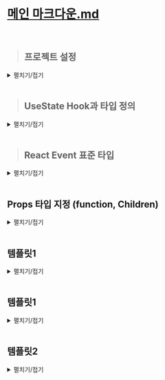 # [메인 마크다운.md](../README.md)
<br>

> ## 프로젝트 설정
<details>
<summary>펼치기/접기</summary>
<br>

  >### React 프로젝트 설치
  <details>
  <summary>펼치기/접기</summary>
  <br>

  #### 1. 디렉토리 생성

  #### 2. react 앱 설치
  ```bash
  npx create-react-app@latest .
  ```
  위 명령에서 `.`의 의미는 새로운 폴더를 생성하지 않고 현재 터미널상에 잡힌 최종 디렉토리 하위에 리액트 앱을 바로 설치하라는 의미이다.  
  최종 디렉토리의 이름으로 프로젝트명이 설정된다.  
  
  #### 3. 불필요한 파일 제거
  1. App.test.js
  2. logo.svg
  3. reportwebvitals.js
    - index.js에서 코드 함께 제거
  4. setupTests.js
  
  #### 4. 파일 수정
  - **index.js**: reportwebvitals.js import, 관련 스크립트 코드 제거 
    ```js
    import './App.css';

    function App() {
      return (
        <div className="App"></div>
      );
    }

    export default App;
    ```
  - **App.js**: logo.svg import, App Function return App className div 하위 jsx제거
    ```js
    import React from 'react';
    import ReactDOM from 'react-dom/client';
    import './index.css';
    import App from './App';

    const root = ReactDOM.createRoot(document.getElementById('root'));
    root.render(
      <React.StrictMode>
        <App />
      </React.StrictMode>
    );
    ```
  </details>

  > ### React 프로젝트 타입스크립트 적용
  <details>
  <summary>펼치기/접기</summary>
  <br>

  #### 1. 내장 타입 디팬던시 패키지 설치
  node.js의 내장 기능들과 리액트 앱을 위한 타입 정보들을 제공하는 패키지들을 설치해 준다.
  ```bash
  npm i @types/node @types/react @types/react-dom @types/jest
  ```
  설치가 완료되면 [package.json](package.json) 파일의 dependencies에 설치한 패키지들이 추가된다.
  ```json
  {
    /* 생략 */
    "dependencies": {
      /* 생략 */
      "@types/jest": "^29.5.14",
      "@types/node": "^22.14.1",
      "@types/react": "^19.1.2",
      "@types/react-dom": "^19.1.2",
      /* 생략 */
    },
    /* 생략 */
  }
  ```
  #### 2. 타입스크립트 컴파일러 설정
  앱이 어디서든지 잘 동작할 수 있도록 target은 ES5로, module은 CommonJS로 설정한다.
  ```json
  {
    "compilerOptions": {
      "target": "ES5",
      "module": "CommonJS",
      "strict": true,
      "allowJs": true
    },
    "include": ["src"]
  }
  ```
  #### 3. React jsx 컴포넌트 js 확장자 파일들을 확장자를 jsx로 변경
  위와 같이 tsconfig.json파일을 추가하여 설정할 경우 오류가 발생한다.  
  ```
  Cannot write file 'c:/Programming/workspace_vs/onebite-typescript/section12/src/App.js' because it would overwrite input file.ts
  Cannot write file 'c:/Programming/workspace_vs/onebite-typescript/section12/src/index.js' because it would overwrite input file.ts
  JSON schema for the TypeScript compiler's configuration file
  ```
  App.js와 index.js 파일이 jsx 문법을 사용하고 있는데, 타입스크립트는 기본적으로 js 확장자의 파일로 부터 jsx 문법을 해석할 수 없기 때문에 해당 오류가 발생한다.  
  따라서 리액트 프로젝트에 타입스크립트를 적용할 경우 jsx 문법을 사용하는 파일들의 확장자를 js가 아닌 jsx로 변경해줘야 한다.

  #### 4. jsx 확장자를 tsx로 변경
  jsx 확장자로 되어있는 파일을 타입스크립트 파일로 바꿔서 타입 검사를 수행하도록 만들어 줘야 하는데 모든 파일들을 한꺼번에 다 타입스크립트 파일로 바꿔도 되긴 하지만 그렇게 하면 동시에 너무나도 많은 오류를 해결해야 한다.  
  따라서 만약 자바스크립트로 만들어진 프로젝트를 타입스크립트로 변경해야 한다면 개별 파일로 하나씩 변경하는게 유리하다.

  tsx 확장자로 변경하자 마자 파일 내부에 오류가 발생한다.  
  - index.js
    - import React from "react"
      ```
      Module '"c:/Programming/workspace_vs/onebite-typescript/section12/node_modules/@types/react/index"' can only be default-imported using the 'esModuleInterop' flagts(1259)
      ```
    - import ReactDOM from 'react-dom/client';
      ```
      Module '"c:/Programming/workspace_vs/onebite-typescript/section12/node_modules/@types/react-dom/client"' has no default export.ts(1192)
      ```
    위 오류 내용들을 해석해보면 "react-dom/client에는 기본 내보내기가 없다" 라고 출력한다.  
    기본 내보내기란 ES module 시스템에서 default를 이용해서 내보낸 값을 의미하는 것이다.  
    오류의 원인을 직접 확인해보기 위해 from절의 "react-dom/client"에 마우스 커서를 올리고 Ctrl + 클릭을 통해 해당 파일을 직접 열어 확인해 보면 `export` 키워드만 있고 `export deafult`로 내보낸 기본 내보내기 값은 없다.  
    그래서 index.tsx에 기본 내보내기 된 값을 불러오려고 하면 오류가 발생한다.  
    이럴 때에는 default로 내보낸 값이 없을 때에도 그냥 모듈을 불러올 수 있도록 타입스크립트 컴파일러 설정 파일에서 `"esModuleInterop": true` 옵션을 컴파일러 옵션에 추가해야 된다.  
    - tsconfig.json
      ```json
      {
        "compilerOptions": {
          "esModuleInterop": true
        },
      }
      ```
    위 옵션을 저장한 뒤 `Ctrl + Shift + P > restart 검색 > Restart TS Server 명령 실행`  작업을 진행한다.

    esModuleInterop 옵션은 default로 내보낸 값이 없는 모듈에서도 값을 불러올 수 있도록 허용해주는 옵션이다.  
    react-dom 이나 react 같은 외부 라이브러리, 외부 패키지를 설치하고 불러올 때 default로 내보낸 값이 없는 패키지가 있을수도 있기 땜누에 보통은 esModuleInterop이라는 옵션을 키고 개발한다.  
  - React.StrictMode
    ```
    Cannot use JSX unless the '--jsx' flag is provided.ts(17004)
    ```
    해석해보면 jsx 플래그를 제공하지 않으면 jsx를 사용할 수 없다 라는 의미이다.  
    타입스크립트 컴파일러는 기본적으로 JSX 문법을 해석할 수 없기 때문에 옵션을 추가하여 해석할 수 있도록 타입스크립트 컴파일러 설정 파일에서 `"jsx": "react-jsx"` 옵션을 컴파일러 옵션에 추가해야 된다.  
    - tsconfig.json
      ```json
      {
        "compilerOptions": {
          "jsx": "react-jsx"
        },
      }
      ```
    위 옵션을 저장한 뒤 `Ctrl + Shift + P > restart 검색 > Restart TS Server 명령 실행`  작업을 진행한다.

  - document.getElementById('root')
    ```
    Argument of type 'HTMLElement | null' is not assignable to parameter of type 'Container'.  Type 'null' is not assignable to type 'Container'.ts(2345)
    ```
    null 타입은 'Container' 타입에 할당할 수 없다 라는 의미로 바로 아래코드에서 Document.getElementById 함수 반환값 타입이 HTMLElement | null 타입 으로 추론하고 있다.  
    Document.getElementById 메소드가 null타입의 값을 반환할 수도 있는데 해당 메소드의 결과값을 매개변수로 전달하는 `createRoot()` 메소드는 null타입의 값을 인수로 받지 않기 때문에 오류가 발생하는 것이다.  
    이 경우 getElementById 메소드의 마지막에 `!` 즉, non-null 단언을 작성하면 된다.
    ```js
    const root = ReactDOM.createRoot(document.getElementById('root')!);
    ```
  자바스크립트 프로젝트를 타입스크립트로 마이그레이션 하는 과정은 위 과정처럼 하나의 파일을 타입스크립트 파일로 바꾸고 해당 파일 내에 존재하는 타입 오류들을 순서대로 천천히 해결하는 방식으로 진행한다.  

  #### React js → ts 마이그레이션 진행 순서 정리

  1. 타입 선언 패키지 설치(4개)
  2. tsconfig.js 생성
  3. 모든 js파일 확장자 jsx로 변경
  4. 개별 파일 tsx형식으로 변경
  5. 발생하는 타입 오류 해결

  </details>
  <br>

</details>
<br>

> ## UseState Hook과 타입 정의
<details>
<summary>펼치기/접기</summary>
<br>

React의 useState라는 함수는 초기값으로 전달한 인수의 타입에 따라서 state변수와 state 변화함수의 타입을 자동으로 추론해준다.  
이런 특징을 갖는 함수들을 generic 함수라고 부른다.  
- [src/syntax/UseState.tsx](src/syntax/UseState.tsx)
  ```ts
  import { useState } from 'react';
  function UseState() {
    const [text, setText] = useState(""); // const text: string / React.Dispatch<React.SetStateAction<string>>
  }
  ```

실제로 구조분해 할당을 통해 useState로 부터 추출한 setter 함수에 마우스 커서를 올려보면 반환 타입으로 `React.Dispatch<React.SetStateAction<string>>`가 출력된다.  
출력되는 반환타입 값에서 집중해야할 포인트는 제네릭 타입변수 string이다.  
즉 아래 set함수를 호출하면 인수로 전달할 수 있는 값은 문자열이 된다.  
실제로 useState메소드에 커서를 올린 뒤 Ctrl을 누르고 클릭해보면 useState의 타입이 정의되있는 파일로 이동된다.  
- [index.d.ts](node_modules/@types/react/index.d.ts)
  ```ts
  function useState<S>(initialState: S | (() => S)): [S, Dispatch<SetStateAction<S>>];
  ```
  하나의 타입 변수 S를 갖는 제네릭 함수라는 것을 알 수 있고 초기값으로 전달하는 인수를 S타입을 갖는 `initialState`라는 이름의 변수로 받고 있다.  


state 선언 아래에 `setText(1);`과 같이 string 타입이 아닌 다른 값을 인수로 전달할 경우 오류가 발생하게 된다.
- [src/syntax/UseState.tsx](src/syntax/UseState.tsx)
  ```ts
  import { useState } from 'react';
  function UseState() {
    const [text, setText] = useState("");
    setText(1); // [Error] Argument of type 'number' is not assignable to parameter of type 'SetStateAction<string>'.ts(2345)
  }
  ```

만약 useState를 쓸 때 초기값에 넣을 게 마땅히 없어서 `useState();와 같이` 비워두는 경우에는 undefined로 추론되는 것을 확인할 수 있다.  
- [src/syntax/UseState.tsx](src/syntax/UseState.tsx)
  ```ts
  import { useState } from 'react';
  function UseState() {
    const [empty, setEmpty] = useState(); // (alias) useState<undefined>(): [undefined, React.Dispatch<React.SetStateAction<undefined>>] (+1 overload)
  }
  ```

다시 useState 타입이 정의되있는 파일로 이동하여 확인해보면 타입변수 S의 기본값이 undefined 타입으로 설정되어 있다.  
- [index.d.ts](node_modules/@types/react/index.d.ts)
  ```ts
  function useState<S = undefined>(): [S | undefined, Dispatch<SetStateAction<S | undefined>>];
  ```
타입 변수 = undefined와 같이 타입을 쓰면 타입 변수의 기본 값 타입이 undefined가 되는것이다.  
그렇기 때문에 앞서 작성한것과 같이 초기 값을 인수로 전달하지 않으면 기본적으로 `const empty: undefined` 즉, empty state 타입이 undefined 타입으로 추론된다.  
결국 setEmpty() 함수에도 인수로 전달할 수 있는 타입은 undefined 타입이 되는것이다.  
타입스크립트에서는 위와같이 사용하면 안된다.  
만약 초기값으로 설정할 마땅한 값이 없는 경우 제네릭 타입 변수를 직접 설정해줘야 한다.  
- [src/syntax/UseState.tsx](src/syntax/UseState.tsx)
  ```ts
  import { useState } from 'react';
  function UseState() {
    const [string, setString] = useState<string>();
  }
  ```
state 변수 string에 마우스 커서를 올려보면 `const string: string | undefined` 과 같이 string과 undefined의 유니온 타입으로 추론되는 것으로 확인된다.  
 union타입으로 추론되는 이유는 string 타입의 타입변수를 적용 했지만 결국 실제 인수로 초기 값이 없어 undefined 값을 가질 수도 있기 때문이다.  
 보통의 경우 undefined 타입과 유니온 된 타입으로 추론되게 하지 않고 초기값으로 뭐라도 전달하는게 좋다.  

</details>
<br>

> ## React Event 표준 타입
<details>
<summary>펼치기/접기</summary>
<br>

### Change Event 타입 예제

input 입력 태그에 값을 입력할 경우 text타입의 state변수 값을 입력한 값으로 변경하려는 기능을 구현해본다고 가정한다.  
react에서는 input 태그에 onchange 이벤트 속성에 함수를 바인딩할 수 있다.  
- [src/syntax/Event.tsx](src/syntax/Event.tsx)
  ```tsx
  import { useState } from "react"

  function Event() {
    const [text, setText] = useState<string>();
    }
    return (
      <div>
        <h1>Todo</h1>
        <input
          type="text"
          value={text}
          onChange={(e) => {setText(e.target.value)}}
        />
      </div>
    );
  }
  export default Event;
  ```

이벤트 속성에 바인딩 된 함수에 타입스크립트를 적용한다면 어떤 문법으로 적용해야 할까?  
먼저 매개변수로 전달하는 event 객체의 타입을 정의 해야한다.  
사용하는 값이 e.target.value이기 때문에 아래 코드와 같이 string타입의 value를 갖는 target 프로퍼티에 매핑되는 객체 타입을 지정할 수 있다.  
- [src/syntax/Event.tsx](src/syntax/Event.tsx)
  ```tsx
  import { useState } from "react"

  function Event() {
    const [text, setText] = useState<string>();
    const onChangeInput = (e: {target: {value: string}}) => {
      setText(e.target.value)
    }
    return (
      <div>
        <h1>Todo</h1>
        <input
          type="text"
          onChange={onChangeInput}
        />
      </div>
    );
  }
  export default Event;
  ```
그러나 해당 타입은 완전히 틀렸다.  
결론적으로 일반적인 event 객체는 target 말고도 많은 프로퍼티를 갖고 있는 복합 객체이다.  
따라서, 위와같이 선언할 경우 event 객체 전체가 아닌 event.target.value만 있다고 가정해버리는 것이다.  
즉, 실제 있는 다른 프로퍼티들은 무시되거나 타입 오류가 발생할 여지가 생긴다.

### React Event 표준 타입
React에서는 각 이벤트별로 표준 타입을 지원한다.  
실제로 화살표 함수로 구현한 곳의 event 매개변수 위치에 마우스 커서를 올려보면 
`(parameter) e: React.ChangeEvent<HTMLInputElement>` 타입으로 추론된다.  
해당 타입은 React 표준 change 이벤트 타입이다.  

- [src/syntax/Event.tsx](src/syntax/Event.tsx)
  ```tsx
  import { useState } from "react"

  function Event() {
    const [text, setText] = useState<string>();
    const onChangeInput = (e: React.ChangeEvent<HTMLInputElement>) => {
      setText(e.target.value)
    }
    return (
      <div>
        <h1>Todo</h1>
        <input
          type="text"
          onChange={onChangeInput}
        />
      </div>
    );
  }
  export default Event;
  ```

</details>
<br>

## Props 타입 지정 (function, Children)
<details>
<summary>펼치기/접기</summary>
<br>

부모 컴포넌트에서 자식 컴포넌트로 Props를 전달할 경우, 자식 컴포넌트에서 전달받은 Props에 대한 타입을 정의해줘야 한다.  

### props type 예제1 - Function

- [src/syntax/props/Parent.tsx](src/syntax/props/Parent.tsx)
  ```tsx
  import Child from './Child';

  export default function Parent() {
    const onClick = (text: string) => {
      console.log("Parent컴포넌트 onClick 호출 - text: ", text)
    }

    return (
      <div>
        <Child onClick={onClick} />
      </div>
    );
  }
  ```

- [src/syntax/props/Child.tsx](src/syntax/props/Child.tsx)
  ```tsx
  export default function Child({ onClick }) {
    const onClickBtn = () => {
      onClick("Child");
    }
    return (
      <>
        <button onClick={onClickBtn}>Parent onClick 호출</button>
      </>
    )
  }
  ```
  아래와 같은 오류가 발생한다.
  ```
  Binding element 'onClick' implicitly has an 'any' type.ts(7031)
  ```

  구조 분해 할당된 요소 'onClick'의 타입이 명시되지 않았기 때문에, TypeScript가 'any' 타입으로 추론하고 있다는 의미이다.
  즉, 'onClick'이 어떤 타입인지 알 수 없다는 경고이다.

- [src/syntax/props/Child.tsx](src/syntax/props/Child.tsx)
  ```tsx
  interface Props { /* props 상세타입 정의 */
    onClick: (text: string) => void;
  }

  export default function Child({ onClick }: Props) { /* props 상세타입 지정 */
    const onClickBtn = () => {
      onClick("Child");
    }
    return (
      <>
        <button onClick={onClickBtn}>Parent onClick 호출</button>
      </>
    )
  }
  ```
위와 같이 props에 대한 상세 타입을 정의해주면 오류가 사라진다.

### props type 예제2 - Children

- [src/syntax/props/Parent.tsx](src/syntax/props/Parent.tsx)
  ```tsx
  import Child from './Child';

  export default function Parent() {
    return (
      <div>
        <Child>
          {/* Children */}
          <div>Children</div>
        </Child>
      </div>
    );
  }
  ```

Children은 props로 넘겨받아 사용하기 때문에 props에 타입을 지정해줘야 한다.  
이때 사용되는 타입은 ReactElement로 `import { ReactElement } from 'react';`와 같이 `react`로 부터 불러오기 문법을 사용해야 한다.
- [src/syntax/props/Child.tsx](src/syntax/props/Child.tsx)
  ```tsx
  import { ReactElement } from 'react';

  interface Props {
    children: ReactElement;
  }

  export default function Child({ children }: Props) {
    return (
      <>
        <div> {children} </div>
      </>
    )
  }
  ```

</details>
<br>

## 템플릿1
<details>
<summary>펼치기/접기</summary>
<br>

### 
- src/chapter.ts
  ```ts
  ```
</details>
<br>

## 템플릿1
<details>
<summary>펼치기/접기</summary>
<br>

### 
- src/chapter.ts
  ```ts
  ```
</details>
<br>

## 템플릿2
<details>
<summary>펼치기/접기</summary>
<br>

  ### 템플릿
  <details>
  <summary>펼치기/접기</summary>
  <br>

  ### 
  - src/chapter.ts
    ```ts
    ```

  </details>
  <br>

  ### 템플릿
  <details>
  <summary>펼치기/접기</summary>
  <br>

  </details>
  <br>

</details>
<br>
